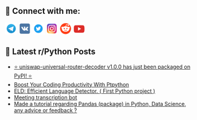 ## 🔎 Connect with me:
[<img src="https://github.com/bullbesh/bullbesh/blob/main/images/Telegram.png" width="32" height="32" />](https://t.me/bullbesh)
[<img src="https://github.com/bullbesh/bullbesh/blob/main/images/VK.png" width="32" height="32" />](https://vk.com/bullbesh)
[<img src="https://github.com/bullbesh/bullbesh/blob/main/images/Twitter.png" width="32" height="32" />](https://twitter.com/bullbesh1)
[<img src="https://github.com/bullbesh/bullbesh/blob/main/images/Instagram.png" width="32" height="32" />](https://www.instagram.com/bullbesh)
[<img src="https://github.com/bullbesh/bullbesh/blob/main/images/Reddit.png" width="32" height="32" />](https://www.reddit.com/user/bullbesh)
[<img src="https://github.com/bullbesh/bullbesh/blob/main/images/YouTube.png" width="32" height="32" />](https://www.youtube.com/channel/UCtfjRs6uzgq5mfm8S06WTcg)

## 📕 Latest r/Python Posts
<!-- BLOG-POST-LIST:START -->
- [⭐ uniswap-universal-router-decoder v1.0.0 has just been packaged on PyPI! ⭐](https://www.reddit.com/r/Python/comments/17gy02x/uniswapuniversalrouterdecoder_v100_has_just_been/)
- [Boost Your Coding Productivity With Ptpython](https://www.reddit.com/r/Python/comments/17gwx83/boost_your_coding_productivity_with_ptpython/)
- [ELD: Efficient Language Detector. &lpar; First Python project &rpar;](https://www.reddit.com/r/Python/comments/17gwcnk/eld_efficient_language_detector_first_python/)
- [Meeting transcription bot](https://www.reddit.com/r/Python/comments/17gwbv0/meeting_transcription_bot/)
- [Made a tutorial regarding Pandas &lpar;package&rpar; in Python, Data Science, any advice or feedback ?](https://www.reddit.com/r/Python/comments/17gv2t8/made_a_tutorial_regarding_pandas_package_in/)
<!-- BLOG-POST-LIST:END -->
